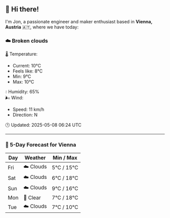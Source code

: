 ## 👋 Hi there!

I'm Jon, a passionate engineer and maker enthusiast based in **Vienna, Austria** 🇦🇹, where we have today:

### ☁️ Broken clouds 

🌡️ Temperature: 
* Current: 10°C
* Feels like: 8°C
* Min: 9°C 
* Max: 10°C  

💧 Humidity: 65%  
🌬️ Wind: 
* Speed: 11 km/h 
* Direction: N  

🕒 Updated: 2025-05-08 06:24 UTC

---

### 📅 5-Day Forecast for Vienna

| Day | Weather | Min / Max |
|-----|---------|------------|
| Fri | ☁️ Clouds | 5°C / 15°C |
| Sat | ☁️ Clouds | 6°C / 18°C |
| Sun | ☁️ Clouds | 9°C / 16°C |
| Mon | 🌙 Clear | 7°C / 18°C |
| Tue | ☁️ Clouds | 7°C / 10°C |
